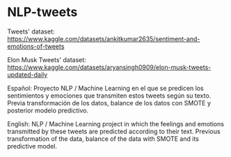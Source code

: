 # NLP-tweets
Tweets' dataset: https://www.kaggle.com/datasets/ankitkumar2635/sentiment-and-emotions-of-tweets


Elon Musk Tweets' dataset: https://www.kaggle.com/datasets/aryansingh0909/elon-musk-tweets-updated-daily


Español: Proyecto NLP / Machine Learning en el que se predicen los sentimientos y emociones que transmiten estos tweets según su texto. Previa transformación de los datos, balance de los datos con SMOTE y posterior modelo predictivo.


English: NLP / Machine Learning project in which the feelings and emotions transmitted by these tweets are predicted according to their text. Previous transformation of the data, balance of the data with SMOTE and its predictive model.
